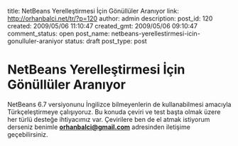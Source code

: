 title: NetBeans Yerelleştirmesi İçin Gönüllüler Aranıyor
link: http://orhanbalci.net/tr/?p=120
author: admin
description: 
post_id: 120
created: 2009/05/06 11:10:47
created_gmt: 2009/05/06 09:10:47
comment_status: open
post_name: netbeans-yerellestirmesi-icin-gonulluler-araniyor
status: draft
post_type: post

# NetBeans Yerelleştirmesi İçin Gönüllüler Aranıyor

NetBeans 6.7 versiyonunu İngilizce bilmeyenlerin de kullanabilmesi amacıyla Türkçeleştirmeye çalışıyoruz. Bu konuda çeviri ve test başta olmak üzere her türlü desteğe ihtiyacımız var. Çevirilere ben de el atmak istiyorum derseniz benimle **orhanbalci@gmail.com** adresinden iletişime geçebilirsiniz.